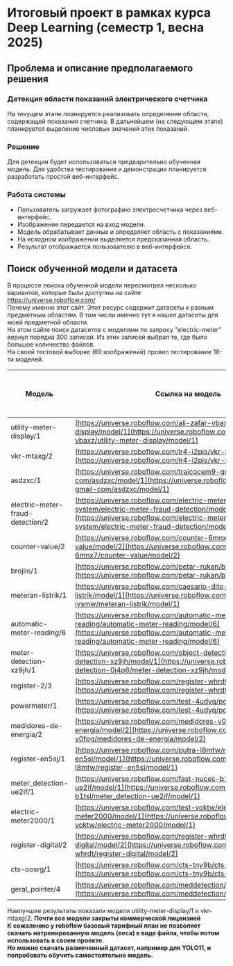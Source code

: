 # Итоговый проект в рамках курса Deep Learning (семестр 1, весна 2025)

## Проблема и описание предполагаемого решения

### Детекция области показаний электрического счетчика
На текущем этапе планируется реализовать определение области, содержащей показания счетчика. В дальнейшем (на следующем этапе) планируется выделение числовых значений этих показаний.<br>

### Решение
Для детекции будет использоваться предварительно обученная модель. Для удобства тестирования и демонстрации планируется разработать простой веб-интерфейс.<br>

### Работа системы
- Пользователь загружает фотографию электросчетчика через веб-интерфейс.
- Изображение передается на вход модели.
- Модель обрабатывает данные и определяет область с показаниями.
- На исходном изображении выделяется предсказанная область.
- Результат отображается пользователю в веб-интерфейсе.

## Поиск обученной модели и датасета
В процессе поиска обученной модели пересмотрел несколько вариантов, которые были доступны на сайте https://universe.roboflow.com/<br>
Почему именно этот сайт. Этот ресурс содержит датасеты к разным предметным областям. В том числи именно тут я нашел датасеты для моей предметной области.<br>
На этом сайте поиск датасетов с моделями по запросу "electric-meter" вернул порядка 300 записей. Из этих записей выбрал те, где было большое количество файлов.<br>
На своей тестовой выборке (69 изображений) провел тестирование 18-ти моделей.

| Модель                           | Ссылка на модель                                                                                                                                                                                                         | Количество изображений в тестовой выборке | Количество изображений с детекцией | % с детекцией | Количество электронных с детекцией | Количество старых аналоговых с детекцией | Количество современных аналоговых с детекцией | Среднее значение confidence | Минимальное время обработки (сек) | Среднее время обработки (сек) | Максимальное время обработки (сек) | Выполнена детекция, где изображение повернуто на 90 гр. | Выполнена детекция, где изображение повернуто на 180 гр. | Выполнена детекция, где изображение повернуто на 270 гр. |
| -------------------------------- | ------------------------------------------------------------------------------------------------------------------------------------------------------------------------------------------------------------------------ | ----------------------------------------- | ---------------------------------- | ------------- | ---------------------------------- | ---------------------------------------- | --------------------------------------------- | --------------------------- | --------------------------------- | ----------------------------- | ---------------------------------- | ------------------------------------------------------- | -------------------------------------------------------- | -------------------------------------------------------- |
| utility-meter-display/1          | [https://universe.roboflow.com/ali-zafar-vbaxz/utility-meter-display/model/1](https://universe.roboflow.com/ali-zafar-vbaxz/utility-meter-display/model/1)                                                               | 69                                        | 56                                 | 0,81          | 20                                 | 17                                       | 19                                            | 0,8088                      | 0,16                              | 0,22                          | 0,99                               | 0                                                       | 1                                                        | 0                                                        |
| vkr-mtaxg/2                      | [https://universe.roboflow.com/lr4-i2pis/vkr-mtaxg/model/2](https://universe.roboflow.com/lr4-i2pis/vkr-mtaxg/model/2)                                                                                                   | 69                                        | 56                                 | 0,81          | 11                                 | 22                                       | 23                                            | 0,7793                      | 0,17                              | 0,2                           | 0,38                               | 0,6666666667                                            | 0,6666666667                                             | 0,6666666667                                             |
| asdzxc/1                         | [https://universe.roboflow.com/traicocem9-gmail-com/asdzxc/model/1](https://universe.roboflow.com/traicocem9-gmail-com/asdzxc/model/1)                                                                                   | 69                                        | 51                                 | 0,74          | 12                                 | 17                                       | 22                                            | 0,7382                      | 0,05                              | 0,07                          | 0,15                               | 0,3333333333                                            | 0,6666666667                                             | 0                                                        |
| electric-meter-fraud-detection/2 | [https://universe.roboflow.com/electric-meter-fraud-detection-system/electric-meter-fraud-detection/model/2](https://universe.roboflow.com/electric-meter-fraud-detection-system/electric-meter-fraud-detection/model/2) | 69                                        | 49                                 | 0,71          | 19                                 | 18                                       | 12                                            | 0,6519                      | 0,18                              | 0,23                          | 0,38                               | 0,3333333333                                            | 0,6666666667                                             | 0                                                        |
| counter-value/2                  | [https://universe.roboflow.com/counter-6mnx7/counter-value/model/2](https://universe.roboflow.com/counter-6mnx7/counter-value/model/2)                                                                                   | 69                                        | 49                                 | 0,71          | 12                                 | 14                                       | 23                                            | 0,7843                      | 0,16                              | 0,23                          | 1,02                               | 0,3333333333                                            | 1                                                        | 0,3333333333                                             |
| brojilo/1                        | [https://universe.roboflow.com/petar-rukan/brojilo/model/1](https://universe.roboflow.com/petar-rukan/brojilo/model/1)                                                                                                   | 69                                        | 43                                 | 0,62          | 7                                  | 18                                       | 18                                            | 0,7776                      | 0,18                              | 0,21                          | 0,37                               | 0                                                       | 0,3333333333                                             | 0                                                        |
| meteran-listrik/1                | [https://universe.roboflow.com/caesario-dito-iysmw/meteran-listrik/model/1](https://universe.roboflow.com/caesario-dito-iysmw/meteran-listrik/model/1)                                                                   | 69                                        | 38                                 | 0,55          | 3                                  | 16                                       | 19                                            | 0,738                       | 0,53                              | 0,6                           | 0,91                               | 0                                                       | 0,6666666667                                             | 0                                                        |
| automatic-meter-reading/6        | [https://universe.roboflow.com/automatic-meter-reading/automatic-meter-reading/model/6](https://universe.roboflow.com/automatic-meter-reading/automatic-meter-reading/model/6)                                           | 69                                        | 34                                 | 0,49          | 7                                  | 11                                       | 16                                            | 0,6705                      | 0,48                              | 0,59                          | 1,01                               | 0                                                       | 0,3333333333                                             | 0                                                        |
| meter-detection-xz9jh/1          | [https://universe.roboflow.com/object-detection-0j4p6/meter-detection-xz9jh/model/1](https://universe.roboflow.com/object-detection-0j4p6/meter-detection-xz9jh/model/1)                                                 | 69                                        | 30                                 | 0,43          | 18                                 | 6                                        | 6                                             | 0,7552                      | 0,07                              | 0,09                          | 0,17                               | 0                                                       | 0                                                        | 0                                                        |
| register-2/3                     | [https://universe.roboflow.com/register-whrdt/register-2/model/3](https://universe.roboflow.com/register-whrdt/register-2/model/3)                                                                                       | 69                                        | 28                                 | 0,41          | 0                                  | 11                                       | 17                                            | 0,8117                      | 0,17                              | 0,2                           | 0,35                               | 0                                                       | 0,3333333333                                             | 0                                                        |
| powermeter/1                     | [https://universe.roboflow.com/test-4udyq/powermeter/model/1](https://universe.roboflow.com/test-4udyq/powermeter/model/1)                                                                                               | 69                                        | 28                                 | 0,41          | 1                                  | 16                                       | 11                                            | 0,7359                      | 0,09                              | 0,12                          | 0,24                               | 0                                                       | 0,3333333333                                             | 0                                                        |
| medidores-de-energia/2           | [https://universe.roboflow.com/medidores-v0fpg/medidores-de-energia/model/2](https://universe.roboflow.com/medidores-v0fpg/medidores-de-energia/model/2)                                                                 | 69                                        | 27                                 | 0,39          | 11                                 | 3                                        | 13                                            | 0,6895                      | 0,14                              | 0,24                          | 0,75                               | 0                                                       | 0,3333333333                                             | 0                                                        |
| register-en5sj/1                 | [https://universe.roboflow.com/putra-l8mtw/register-en5sj/model/1](https://universe.roboflow.com/putra-l8mtw/register-en5sj/model/1)                                                                                     | 69                                        | 22                                 | 0,32          | 1                                  | 12                                       | 9                                             | 0,7042                      | 0,17                              | 0,21                          | 0,86                               | 0                                                       | 0,3333333333                                             | 0                                                        |
| meter_detection-ue2if/1          | [https://universe.roboflow.com/fast-nuces-b1tsl/meter_detection-ue2if/model/1](https://universe.roboflow.com/fast-nuces-b1tsl/meter_detection-ue2if/model/1)                                                             | 69                                        | 22                                 | 0,32          | 0                                  | 12                                       | 10                                            | 0,7811                      | 0,07                              | 0,08                          | 0,14                               | 0                                                       | 0,3333333333                                             | 0                                                        |
| electric-meter2000/1             | [https://universe.roboflow.com/test-voktw/electric-meter2000/model/1](https://universe.roboflow.com/test-voktw/electric-meter2000/model/1)                                                                               | 69                                        | 21                                 | 0,3           | 1                                  | 8                                        | 12                                            | 0,7121                      | 0,07                              | 0,1                           | 0,23                               | 0,3333333333                                            | 0                                                        | 0                                                        |
| register-digital/2               | [https://universe.roboflow.com/register-whrdt/register-digital/model/2](https://universe.roboflow.com/register-whrdt/register-digital/model/2)                                                                           | 69                                        | 17                                 | 0,25          | 14                                 | 1                                        | 2                                             | 0,7189                      | 0,18                              | 0,22                          | 0,41                               | 0                                                       | 0,3333333333                                             | 0                                                        |
| cts-oosrg/1                      | [https://universe.roboflow.com/cts-tny9b/cts-oosrg/model/1](https://universe.roboflow.com/cts-tny9b/cts-oosrg/model/1)                                                                                                   | 69                                        | 8                                  | 0,12          | 2                                  | 2                                        | 4                                             | 0,7189                      | 0,19                              | 0,26                          | 0,69                               | 0                                                       | 0                                                        | 0                                                        |
| geral_pointer/4                  | [https://universe.roboflow.com/meddetection/geral_pointer/model/4](https://universe.roboflow.com/meddetection/geral_pointer/model/4)                                                                                     | 69                                        | 2                                  | 0,03          | 0                                  | 2                                        | 0                                             | 0,5287                      | 0,19                              | 0,24                          | 0,37                               | 0                                                       | 0                                                        | 0                                                        |

Наилучшие результаты показали модели utility-meter-display/1 и vkr-mtaxg/2.
<b>Почти все модели закрыты коммерческой лицензией</b><br>
<b>К сожалению у roboflow базовый тарифный план не позволяет скачать натренированную модель (веса) в виде файла, чтобы потом использовать в своем проекте.</b><br>
<b>Но можно скачать размеченный датасет, например для YOLO11, и попробовать обучить самостоятельно модель.</b><br>
